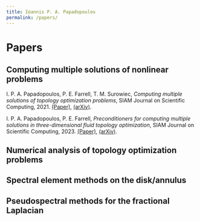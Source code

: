 ```yaml
---
title: Ioannis P. A. Papadopoulos
permalink: /papers/
---
```


# Papers

## Computing multiple solutions of nonlinear problems

<p> I. P. A. Papadopoulos, P. E. Farrell, T. M. Surowiec, <i>Computing multiple solutions of topology optimization problems</i>, SIAM Journal on Scientific Computing, 2021. <a href="https://doi.org/10.1137/20M1326209">(Paper)</a>, <a href="https://arxiv.org/abs/2004.11797">(arXiv)</a>.</p>

<p> I. P. A. Papadopoulos, P. E. Farrell, <i>Preconditioners for computing multiple solutions in three-dimensional fluid topology optimization</i>, SIAM Journal on Scientific Computing, 2023. <a href="https://doi.org/10.1137/22M1478598">(Paper)</a>, <a href="https://arxiv.org/abs/2202.08248">(arXiv)</a>.</p>

## Numerical analysis of topology optimization problems


## Spectral element methods on the disk/annulus

## Pseudospectral methods for the fractional Laplacian